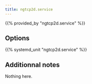 ```yaml
---
title: ngtcp2d.service
---
```


{{% provided_by "ngtcp2d.service" %}}

## Options

{{% systemd_unit "ngtcp2d.service" %}}

## Additionnal notes

Nothing here.